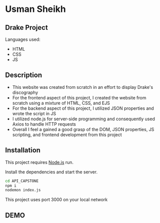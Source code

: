 # Usman Sheikh
## Drake Project





Languages used:

- HTML
- CSS 
- JS 

## Description

- This website was created from scratch in an effort to display Drake's discography
- For the frontend aspect of this project, I created the website from scratch using a mixture of HTML, CSS, and EJS 
- For the backend aspect of this project, I utilized JSON properties and wrote the script in JS 
- I utilized node.js for server-side programming and consequently used Axios to handle HTTP requests 
- Overall I feel a gained a good grasp of the DOM, JSON properties, JS scripting, and frontend development from this project 


## Installation

This project requires [Node.js](https://nodejs.org/)  run.

Install the dependencies and start the server.

```sh
cd API_CAPSTONE
npm i
nodemon index.js
```

This project uses port 3000 on your local network 


## DEMO


